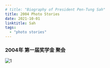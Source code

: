 ```yaml
---
# title: "Biography of President Pen-Tung Sah"
title: 2004 Photo Stories
date: 2021-10-01
linktitle: Sah
tags:
  - "photo stories"
---
```


### 2004年 第一届奖学金 聚会

![1](/img/photostory/1.jpg)
